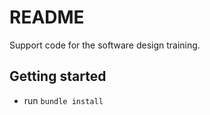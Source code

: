 # README

Support code for the software design training.


## Getting started

- run `bundle install`
